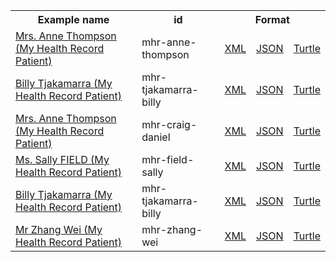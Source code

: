 <table class="list" width="100%">            
   <tr>
     <th>Example name</th>
     <th>id</th>
     <th colspan="3">Format</th>
   </tr>
   <tr>
      <td><a href="Patient-mhr-anne-thompson.html">Mrs. Anne Thompson (My Health Record Patient)</a></td>
      <td>mhr-anne-thompson</td>
      <td><a href="Patient-mhr-anne-thompson.xml.html">XML</a></td>
      <td><a href="Patient-mhr-anne-thompson.json.html">JSON</a></td>
      <td><a href="Patient-mhr-anne-thompson.ttl.html">Turtle</a></td>
   </tr>
   <tr>
      <td><a href="Patient-mhr-tjakamarra-billy.html">Billy Tjakamarra (My Health Record Patient)</a></td>
      <td>mhr-tjakamarra-billy</td>
      <td><a href="Patient-mhr-tjakamarra-billy.xml.html">XML</a></td>
      <td><a href="Patient-mhr-tjakamarra-billy.json.html">JSON</a></td>
      <td><a href="Patient-mhr-tjakamarra-billy.ttl.html">Turtle</a></td>
   </tr>
   <tr>
      <td><a href="Patient-mhr-craig-daniel.html">Mrs. Anne Thompson (My Health Record Patient)</a></td>
      <td>mhr-craig-daniel</td>
      <td><a href="Patient-mhr-craig-daniel.xml.html">XML</a></td>
      <td><a href="Patient-mhr-craig-daniel.json.html">JSON</a></td>
      <td><a href="Patient-mhr-craig-daniel.ttl.html">Turtle</a></td>
   </tr>
   <tr>
      <td><a href="Patient-mhr-field-sally.html">Ms. Sally FIELD (My Health Record Patient)</a></td>
      <td>mhr-field-sally</td>
      <td><a href="Patient-mhr-field-sally.xml.html">XML</a></td>
      <td><a href="Patient-mhr-field-sally.json.html">JSON</a></td>
      <td><a href="Patient-mhr-field-sally.ttl.html">Turtle</a></td>
   </tr>
   <tr>
      <td><a href="Patient-mhr-tjakamarra-billy.html">Billy Tjakamarra (My Health Record Patient)</a></td>
      <td>mhr-tjakamarra-billy</td>
      <td><a href="Patient-mhr-tjakamarra-billy.xml.html">XML</a></td>
      <td><a href="Patient-mhr-tjakamarra-billy.json.html">JSON</a></td>
      <td><a href="Patient-mhr-tjakamarra-billy.ttl.html">Turtle</a></td>
   </tr>
   <tr>
      <td><a href="Patient-mhr-zhang-wei.html">Mr Zhang Wei (My Health Record Patient)</a></td>
      <td>mhr-zhang-wei</td>
      <td><a href="Patient-mhr-zhang-wei.xml.html">XML</a></td>
      <td><a href="Patient-mhr-zhang-wei.json.html">JSON</a></td>
      <td><a href="Patient-mhr-zhang-wei.ttl.html">Turtle</a></td>
   </tr>          
</table>